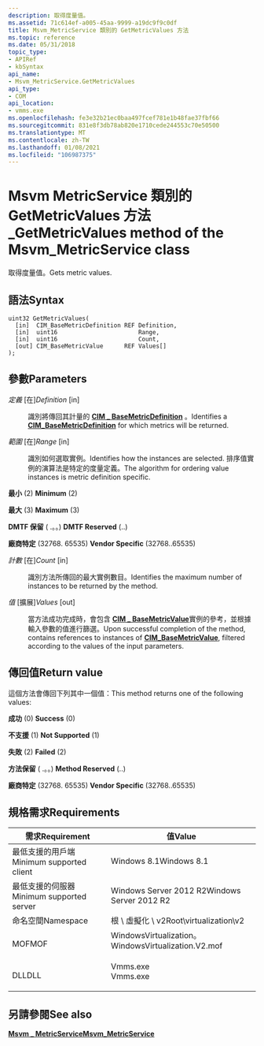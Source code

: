 ```yaml
---
description: 取得度量值。
ms.assetid: 71c614ef-a005-45aa-9999-a19dc9f9c0df
title: Msvm_MetricService 類別的 GetMetricValues 方法
ms.topic: reference
ms.date: 05/31/2018
topic_type:
- APIRef
- kbSyntax
api_name:
- Msvm_MetricService.GetMetricValues
api_type:
- COM
api_location:
- vmms.exe
ms.openlocfilehash: fe3e32b21ec0baa497fcef781e1b48fae37fbf66
ms.sourcegitcommit: 831e8f3db78ab820e1710cede244553c70e50500
ms.translationtype: MT
ms.contentlocale: zh-TW
ms.lasthandoff: 01/08/2021
ms.locfileid: "106987375"
---
```

# <a name="getmetricvalues-method-of-the-msvm_metricservice-class"></a><span data-ttu-id="84032-103">Msvm MetricService 類別的 GetMetricValues 方法 \_</span><span class="sxs-lookup"><span data-stu-id="84032-103">GetMetricValues method of the Msvm\_MetricService class</span></span>

<span data-ttu-id="84032-104">取得度量值。</span><span class="sxs-lookup"><span data-stu-id="84032-104">Gets metric values.</span></span>

## <a name="syntax"></a><span data-ttu-id="84032-105">語法</span><span class="sxs-lookup"><span data-stu-id="84032-105">Syntax</span></span>


```mof
uint32 GetMetricValues(
  [in]  CIM_BaseMetricDefinition REF Definition,
  [in]  uint16                       Range,
  [in]  uint16                       Count,
  [out] CIM_BaseMetricValue      REF Values[]
);
```



## <a name="parameters"></a><span data-ttu-id="84032-106">參數</span><span class="sxs-lookup"><span data-stu-id="84032-106">Parameters</span></span>

<dl> <dt>

<span data-ttu-id="84032-107">*定義* \[在\]</span><span class="sxs-lookup"><span data-stu-id="84032-107">*Definition* \[in\]</span></span>
</dt> <dd>

<span data-ttu-id="84032-108">識別將傳回其計量的 [**CIM \_ BaseMetricDefinition**](cim-basemetricdefinition.md) 。</span><span class="sxs-lookup"><span data-stu-id="84032-108">Identifies a [**CIM\_BaseMetricDefinition**](cim-basemetricdefinition.md) for which metrics will be returned.</span></span>

</dd> <dt>

<span data-ttu-id="84032-109">*範圍* \[在\]</span><span class="sxs-lookup"><span data-stu-id="84032-109">*Range* \[in\]</span></span>
</dt> <dd>

<span data-ttu-id="84032-110">識別如何選取實例。</span><span class="sxs-lookup"><span data-stu-id="84032-110">Identifies how the instances are selected.</span></span> <span data-ttu-id="84032-111">排序值實例的演算法是特定的度量定義。</span><span class="sxs-lookup"><span data-stu-id="84032-111">The algorithm for ordering value instances is metric definition specific.</span></span>

<dt>

<span id="Minimum"></span><span id="minimum"></span><span id="MINIMUM"></span>

<span data-ttu-id="84032-112">**最小** (2) </span><span class="sxs-lookup"><span data-stu-id="84032-112">**Minimum** (2)</span></span>


</dt> <dd></dd> <dt>

<span id="Maximum"></span><span id="maximum"></span><span id="MAXIMUM"></span>

<span data-ttu-id="84032-113">**最大** (3) </span><span class="sxs-lookup"><span data-stu-id="84032-113">**Maximum** (3)</span></span>


</dt> <dd></dd> <dt>

<span id="DMTF_Reserved"></span><span id="dmtf_reserved"></span><span id="DMTF_RESERVED"></span>

<span data-ttu-id="84032-114">**DMTF 保留** ( .。。) </span><span class="sxs-lookup"><span data-stu-id="84032-114">**DMTF Reserved** (..)</span></span>


</dt> <dd></dd> <dt>

<span id="Vendor_Specific"></span><span id="vendor_specific"></span><span id="VENDOR_SPECIFIC"></span>

<span data-ttu-id="84032-115">**廠商特定** (32768. 65535) </span><span class="sxs-lookup"><span data-stu-id="84032-115">**Vendor Specific** (32768..65535)</span></span>


</dt> <dd></dd> </dl> </dd> <dt>

<span data-ttu-id="84032-116">*計數* \[在\]</span><span class="sxs-lookup"><span data-stu-id="84032-116">*Count* \[in\]</span></span>
</dt> <dd>

<span data-ttu-id="84032-117">識別方法所傳回的最大實例數目。</span><span class="sxs-lookup"><span data-stu-id="84032-117">Identifies the maximum number of instances to be returned by the method.</span></span>

</dd> <dt>

<span data-ttu-id="84032-118">*值* \[擴展\]</span><span class="sxs-lookup"><span data-stu-id="84032-118">*Values* \[out\]</span></span>
</dt> <dd>

<span data-ttu-id="84032-119">當方法成功完成時，會包含 [**CIM \_ BaseMetricValue**](cim-basemetricvalue.md)實例的參考，並根據輸入參數的值進行篩選。</span><span class="sxs-lookup"><span data-stu-id="84032-119">Upon successful completion of the method, contains references to instances of [**CIM\_BaseMetricValue**](cim-basemetricvalue.md), filtered according to the values of the input parameters.</span></span>

</dd> </dl>

## <a name="return-value"></a><span data-ttu-id="84032-120">傳回值</span><span class="sxs-lookup"><span data-stu-id="84032-120">Return value</span></span>

<span data-ttu-id="84032-121">這個方法會傳回下列其中一個值：</span><span class="sxs-lookup"><span data-stu-id="84032-121">This method returns one of the following values:</span></span>

<dl> <dt>

<span data-ttu-id="84032-122">**成功** (0) </span><span class="sxs-lookup"><span data-stu-id="84032-122">**Success** (0)</span></span>
</dt> <dt>

<span data-ttu-id="84032-123">**不支援** (1) </span><span class="sxs-lookup"><span data-stu-id="84032-123">**Not Supported** (1)</span></span>
</dt> <dt>

<span data-ttu-id="84032-124">**失敗** (2) </span><span class="sxs-lookup"><span data-stu-id="84032-124">**Failed** (2)</span></span>
</dt> <dt>

<span data-ttu-id="84032-125">**方法保留** ( .。。) </span><span class="sxs-lookup"><span data-stu-id="84032-125">**Method Reserved** (..)</span></span>
</dt> <dt>

<span data-ttu-id="84032-126">**廠商特定** (32768. 65535) </span><span class="sxs-lookup"><span data-stu-id="84032-126">**Vendor Specific** (32768..65535)</span></span>
</dt> </dl>

## <a name="requirements"></a><span data-ttu-id="84032-127">規格需求</span><span class="sxs-lookup"><span data-stu-id="84032-127">Requirements</span></span>



| <span data-ttu-id="84032-128">需求</span><span class="sxs-lookup"><span data-stu-id="84032-128">Requirement</span></span> | <span data-ttu-id="84032-129">值</span><span class="sxs-lookup"><span data-stu-id="84032-129">Value</span></span> |
|-------------------------------------|---------------------------------------------------------------------------------------------------------|
| <span data-ttu-id="84032-130">最低支援的用戶端</span><span class="sxs-lookup"><span data-stu-id="84032-130">Minimum supported client</span></span><br/> | <span data-ttu-id="84032-131">Windows 8.1</span><span class="sxs-lookup"><span data-stu-id="84032-131">Windows 8.1</span></span><br/>                                                                                  |
| <span data-ttu-id="84032-132">最低支援的伺服器</span><span class="sxs-lookup"><span data-stu-id="84032-132">Minimum supported server</span></span><br/> | <span data-ttu-id="84032-133">Windows Server 2012 R2</span><span class="sxs-lookup"><span data-stu-id="84032-133">Windows Server 2012 R2</span></span><br/>                                                                       |
| <span data-ttu-id="84032-134">命名空間</span><span class="sxs-lookup"><span data-stu-id="84032-134">Namespace</span></span><br/>                | <span data-ttu-id="84032-135">根 \\ 虛擬化 \\ v2</span><span class="sxs-lookup"><span data-stu-id="84032-135">Root\\virtualization\\v2</span></span><br/>                                                                     |
| <span data-ttu-id="84032-136">MOF</span><span class="sxs-lookup"><span data-stu-id="84032-136">MOF</span></span><br/>                      | <dl> <span data-ttu-id="84032-137"><dt>WindowsVirtualization。</dt></span><span class="sxs-lookup"><span data-stu-id="84032-137"><dt>WindowsVirtualization.V2.mof</dt></span></span> </dl> |
| <span data-ttu-id="84032-138">DLL</span><span class="sxs-lookup"><span data-stu-id="84032-138">DLL</span></span><br/>                      | <dl> <span data-ttu-id="84032-139"><dt>Vmms.exe</dt></span><span class="sxs-lookup"><span data-stu-id="84032-139"><dt>Vmms.exe</dt></span></span> </dl>                     |



## <a name="see-also"></a><span data-ttu-id="84032-140">另請參閱</span><span class="sxs-lookup"><span data-stu-id="84032-140">See also</span></span>

<dl> <dt>

[<span data-ttu-id="84032-141">**Msvm \_ MetricService**</span><span class="sxs-lookup"><span data-stu-id="84032-141">**Msvm\_MetricService**</span></span>](msvm-metricservice.md)
</dt> </dl>

 

 




